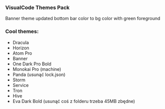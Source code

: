 ### VisualCode Themes Pack
Banner theme updated bottom bar color to bg color with green foreground

### Cool themes:
- Dracula
- Horizon
- Atom Pro
- Banner
- One Dark Pro Bold
- Monokai Pro (machine)
- Panda (usunąć lock.json)
- Storm
- Service
- Tron
- Hive
- Eva Dark Bold (usunąć coś z folderu trzeba 45MB zbędne)

